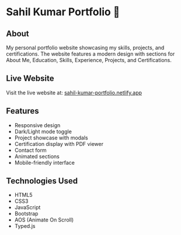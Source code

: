 # Sahil Kumar Portfolio 🚀

## About
My personal portfolio website showcasing my skills, projects, and certifications. The website features a modern design with sections for About Me, Education, Skills, Experience, Projects, and Certifications.

## Live Website
Visit the live website at: [sahil-kumar-portfolio.netlify.app](https://sahilkumar23.github.io/PORTFOLIO/)

## Features
- Responsive design
- Dark/Light mode toggle
- Project showcase with modals
- Certification display with PDF viewer
- Contact form
- Animated sections
- Mobile-friendly interface

## Technologies Used
- HTML5
- CSS3
- JavaScript
- Bootstrap
- AOS (Animate On Scroll)
- Typed.js
